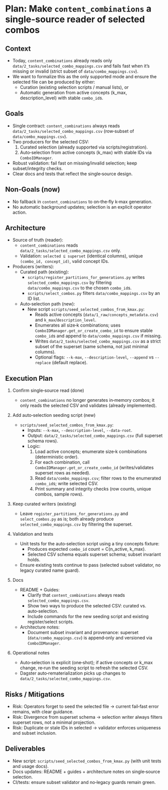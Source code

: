 # Plan: Make `content_combinations` a single-source reader of selected combos

## Context
- Today, `content_combinations` already reads only `data/2_tasks/selected_combo_mappings.csv` and fails fast when it’s missing or invalid (strict subset of `data/combo_mappings.csv`).
- We want to formalize this as the only supported mode and ensure the selected file can be produced by either:
  - Curation (existing selection scripts / manual lists), or
  - Automatic generation from active concepts (k_max, description_level) with stable `combo_id`s.

## Goals
- Single contract: `content_combinations` always reads `data/2_tasks/selected_combo_mappings.csv` (row‑subset of `data/combo_mappings.csv`).
- Two producers for the selected CSV:
  1) Curated selection (already supported via scripts/registration).
  2) Auto‑selection from active concepts (k_max) with stable IDs via `ComboIDManager`.
- Robust validation: fail fast on missing/invalid selection; keep subset/integrity checks.
- Clear docs and tests that reflect the single‑source design.

## Non‑Goals (now)
- No fallback in `content_combinations` to on‑the‑fly k‑max generation.
- No automatic background updates; selection is an explicit operator action.

## Architecture
- Source of truth (reader):
  - `content_combinations` reads `data/2_tasks/selected_combo_mappings.csv` only.
  - Validation: `selected ⊆ superset` (identical columns), unique `(combo_id, concept_id)`, valid concept IDs.
- Producers (writers):
  - Curated path (existing):
    - `scripts/register_partitions_for_generations.py` writes `selected_combo_mappings.csv` by filtering `data/combo_mappings.csv` to the chosen `combo_id`s.
    - `scripts/select_combos.py` filters `data/combo_mappings.csv` by an ID list.
  - Auto‑selection path (new):
    - New script `scripts/seed_selected_combos_from_kmax.py`:
      - Reads active concepts (`data/1_raw/concepts_metadata.csv`) and `k_max`/`description_level`.
      - Enumerates all size‑k combinations; uses `ComboIDManager.get_or_create_combo_id` to ensure stable `combo_id`s and append to `data/combo_mappings.csv` if missing.
      - Writes `data/2_tasks/selected_combo_mappings.csv` as a strict subset of the superset (same schema, not just minimal columns).
      - Optional flags: `--k-max`, `--description-level`, `--append` vs `--replace` (default replace).

## Execution Plan
1) Confirm single‑source read (done)
   - `content_combinations` no longer generates in‑memory combos; it only reads the selected CSV and validates (already implemented).

2) Add auto‑selection seeding script (new)
   - `scripts/seed_selected_combos_from_kmax.py`:
     - Inputs: `--k-max`, `--description-level`, `--data-root`.
     - Output: `data/2_tasks/selected_combo_mappings.csv` (full superset schema rows).
     - Logic:
       1) Load active concepts; enumerate size‑k combinations (deterministic order).
       2) For each combination, call `ComboIDManager.get_or_create_combo_id` (writes/validates superset rows as needed).
       3) Read `data/combo_mappings.csv`; filter rows to the enumerated `combo_id`s; write selected CSV.
       4) Print summary and integrity checks (row counts, unique combos, sample rows).

3) Keep curated writers (existing)
   - Leave `register_partitions_for_generations.py` and `select_combos.py` as is; both already produce `selected_combo_mappings.csv` by filtering the superset.

4) Validation and tests
   - Unit tests for the auto‑selection script using a tiny concepts fixture:
     - Produces expected `combo_id` count = C(n_active, k_max).
     - Selected CSV schema equals superset schema; subset invariant holds.
   - Ensure existing tests continue to pass (selected subset validator, no legacy curated name guard).

5) Docs
   - README + Guides:
     - Clarify that `content_combinations` always reads `selected_combo_mappings.csv`.
     - Show two ways to produce the selected CSV: curated vs. auto‑selection.
     - Include commands for the new seeding script and existing register/select scripts.
   - Architecture notes:
     - Document subset invariant and provenance: superset (`data/combo_mappings.csv`) is append‑only and versioned via `ComboIDManager`.

6) Operational notes
   - Auto‑selection is explicit (one‑shot); if active concepts or k_max change, re‑run the seeding script to refresh the selected CSV.
   - Dagster auto‑rematerialization picks up changes to `data/2_tasks/selected_combo_mappings.csv`.

## Risks / Mitigations
- Risk: Operators forget to seed the selected file → current fail‑fast error remains, with clear guidance.
- Risk: Divergence from superset schema → selection writer always filters superset rows, not a minimal projection.
- Risk: Duplicate or stale IDs in selected → validator enforces uniqueness and subset inclusion.

## Deliverables
- New script: `scripts/seed_selected_combos_from_kmax.py` (with unit tests and usage docs).
- Docs updates: README + guides + architecture notes on single‑source selection.
- CI/tests: ensure subset validator and no‑legacy guards remain green.

